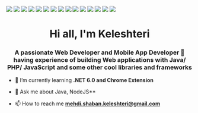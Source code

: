 ![](https://img.shields.io/badge/Java-informational?style=flat&logo=java&logoColor=white&color=2bbc8a)
![](https://img.shields.io/badge/PHP-informational?style=flat&logo=PHP&logoColor=white&color=2bbc8a)
![](https://img.shields.io/badge/Csharp-informational?style=flat&logo=Csharp&logoColor=white&color=2bbc8a)
![](https://img.shields.io/badge/C++-informational?style=flat&logo=cplusplus&logoColor=white&color=2bbc8a)
![](https://img.shields.io/badge/JavaScript-informational?style=flat&logo=javascript&logoColor=white&color=2bbc8a)
![](https://img.shields.io/badge/Reactjs-informational?style=flat&logo=react&logoColor=white&color=2bbc8a)
![](https://img.shields.io/badge/Angular-informational?style=flat&logo=angular&logoColor=white&color=2bbc8a)
![](https://img.shields.io/badge/VueJS-informational?style=flat&logo=vue.js&logoColor=white&color=2bbc8a)
![](https://img.shields.io/badge/Laravel-informational?style=flat&logo=laravel&logoColor=white&color=2bbc8a)
![](https://img.shields.io/badge/Nest.js-informational?style=flat&logo=nestjs&logoColor=white&color=2bbc8a)
![](https://img.shields.io/badge/DotNet-informational?style=flat&logo=dotnet&logoColor=white&color=2bbc8a)
![](https://img.shields.io/badge/Tools-PostgreSQl-informational?style=flat&logo=PostgreSQl&logoColor=white&color=2bbc8a)
![](https://img.shields.io/badge/Tools-Git-informational?style=flat&logo=Git&logoColor=white&color=2bbc8a)
![](https://img.shields.io/badge/Tools-Docker-informational?style=flat&logo=Docker&logoColor=white&color=2bbc8a)
![](https://img.shields.io/badge/Tools-Postman-informational?style=flat&logo=postman&logoColor=white&color=2bbc8a)
<h1 align="center">Hi all, I'm Keleshteri</h1>
<h3 align="center">A passionate Web Developer and Mobile App Developer 🚀 having experience of building Web applications with Java/ PHP/ JavaScript and some other cool libraries and frameworks</h3>

- 🌱 I’m currently learning **.NET 6.0 and Chrome Extension**

- 💬 Ask me about Java, NodeJS**

- 📫 How to reach me **mehdi.shaban.keleshteri@gmail.com**

<!--
**keleshteri/keleshteri** is a ✨ _special_ ✨ repository because its `README.md` (this file) appears on your GitHub profile.

Here are some ideas to get you started:

- 🔭 I’m currently working on ...
- 🌱 I’m currently learning ...
- 👯 I’m looking to collaborate on ...
- 🤔 I’m looking for help with ...
- 💬 Ask me about ...
- 📫 How to reach me: ...
- 😄 Pronouns: ...
- ⚡ Fun fact: ...
-->
